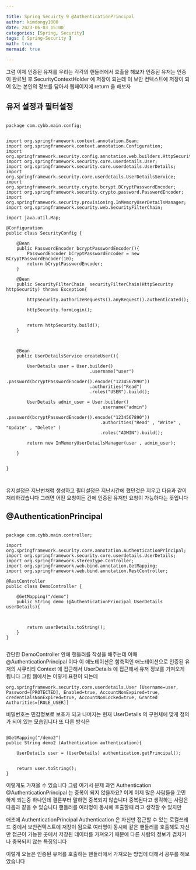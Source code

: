 ```yaml
---

title: Spring Secuirty 9 @AuthenticationPrincipal 
author: kimdongy1000
date: 2023-06-03 15:00
categories: [Spring, Security]
tags: [ Spring-Security ]
math: true
mermaid: true

---
```


그럼 이제 인증된 유저를 우리는 각각의 핸들러에서 호출을 해보자 인증된 유저는 인증이 완료된 후 SecurityContextHolder 에 저장이 되는데 이 보안 컨텍스트에 저장이 되어 있는 본인의 정보를 담아서 웹페이지에 return 을 해보자 


## 유저 설정과 필터설정

```

package com.cybb.main.config;


import org.springframework.context.annotation.Bean;
import org.springframework.context.annotation.Configuration;
import org.springframework.security.config.annotation.web.builders.HttpSecurity;
import org.springframework.security.core.userdetails.User;
import org.springframework.security.core.userdetails.UserDetails;
import org.springframework.security.core.userdetails.UserDetailsService;
import org.springframework.security.crypto.bcrypt.BCryptPasswordEncoder;
import org.springframework.security.crypto.password.PasswordEncoder;
import org.springframework.security.provisioning.InMemoryUserDetailsManager;
import org.springframework.security.web.SecurityFilterChain;

import java.util.Map;

@Configuration
public class SecurityConfig {

    @Bean
    public PasswordEncoder bcryptPasswordEncoder(){
        PasswordEncoder bCryptPasswordEncoder = new BCryptPasswordEncoder(10);
        return bCryptPasswordEncoder;
    }
    
    @Bean
    public SecurityFilterChain  securityFilterChain(HttpSecurity httpSecurity) throws Exception{
        
        httpSecurity.authorizeRequests().anyRequest().authenticated();

        httpSecurity.formLogin();
        
        
        return httpSecurity.build();
    }



    @Bean
    public UserDetailsService createUser(){

        UserDetails user = User.builder()
                                .username("user")
                                .password(bcryptPasswordEncoder().encode("1234567890"))
                                .authorities("Read")
                                .roles("USER").build();

        UserDetails admin_user = User.builder()
                                    .username("admin")
                                    .password(bcryptPasswordEncoder().encode("1234567890"))
                                    .authorities("Read" , "Write" , "Update" , "Delete" )
                                    .roles("ADMIN").build();

        return new InMemoryUserDetailsManager(user , admin_user);

    }


}



```
유저설정은 지난번처럼 생성하고 필터설정은 지난시간에 했던것은 지우고 다음과 같이 처리하겠습니다 그러면 어떤 요청이든 간에 인증된 유저만 요청이 가능하다는 뜻입니다 

## @AuthenticationPrincipal

```

package com.cybb.main.controller;

import org.springframework.security.core.annotation.AuthenticationPrincipal;
import org.springframework.security.core.userdetails.UserDetails;
import org.springframework.stereotype.Controller;
import org.springframework.web.bind.annotation.GetMapping;
import org.springframework.web.bind.annotation.RestController;

@RestController
public class DemoController {

    @GetMapping("/demo")
    public String demo (@AuthenticationPrincipal UserDetails userDetails){



        return userDetails.toString();
    }
}


```

간단한 DemoController 안에 핸들러를 작성을 해주는데 이때 @AuthenticationPrincipal 이다 이 애노테이션은 함축적인 애노테이션으로 인증된 유저의 시큐리티 Context 에 접근해서 UserDetails  에 접근해서 유저 정보를 가져오게 됩니다 그럼 웹에서는 이렇게 표현이 되는데 

`org.springframework.security.core.userdetails.User [Username=user, Password=[PROTECTED], Enabled=true, AccountNonExpired=true, credentialsNonExpired=true, AccountNonLocked=true, Granted Authorities=[ROLE_USER]]`

비밀번호는 민감정보로 보호가 되고 나머지는 현재 UserDetails 의 구현체에 맞게 정의가 되어 있는 모습입니다 또 다른 방식은 

```

@GetMapping("/demo2")
public String demo2 (Authentication authentication){

    UserDetails user = (UserDetails) authentication.getPrincipal();


    return user.toString();
}

```
이렇게도 가져올 수 있습니다 그럼 여기서 문제 과연 Authentication @AuthenticationPrincipal 는 중복이 되지 않을까요? 이게 이제 많은 사람들을 고민하게 되는중 하나인데 
결론부터 말하면 중복되지 않습니다 중복된다고 생각하는 사람은 다음과 같을 수 있습니다 핸들러를 여러명이 동시에 호출할때 라고 생각할 수 있지만 

애초에 AuthenticationPrincipal Authentication 은 자신만 접근할 수 있는 로컬쓰레드 중에서 보안컨텍스트에 저장이 됨으로 여러명이 동시에 같은 핸들러를 호출해도 
자신만 접근이 가능한 곳에서 저장된 데이터를 가져오기 때문에 다른 사람의 정보가 겹치거나 중복되지 않는 특징입니다 

이렇게 오늘은 인증된 유저를 호출하는 핸들러에서 가져오는 방법에 대해서 공부를 해보았습니다 




